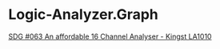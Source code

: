 # Logic-Analyzer.Graph
[SDG #063 An affordable 16 Channel Analyser - Kingst LA1010](https://youtu.be/jsMXPMs4-0c?list=PLZzwMlLVLdODfKa1jT4iZRo6IiGoUvEmV)

